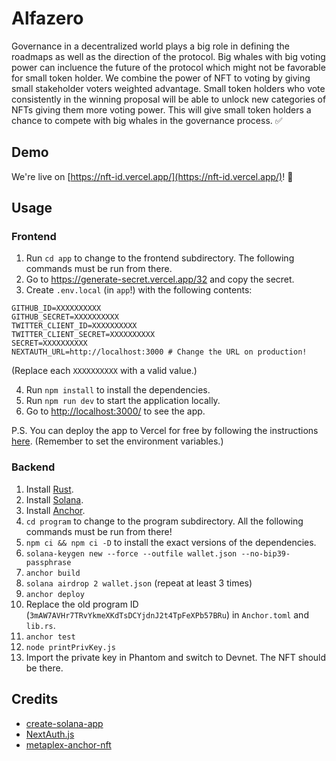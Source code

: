 # Alfazero
Governance in a decentralized world plays a big role in defining the roadmaps as well as the direction of the protocol. Big whales with big voting power can incluence the future of the protocol which might not be favorable for small token holder. We combine the power of NFT to voting by giving small stakeholder voters weighted advantage. Small token holders who vote consistently in the winning proposal will be able to unlock new categories of NFTs giving them more voting power. This will give small token holders a chance to compete with big whales in the governance process. ✅

## Demo

We're live on [https://nft-id.vercel.app/](https://nft-id.vercel.app/)! 🎉

## Usage

### Frontend

1. Run `cd app` to change to the frontend subdirectory. The following commands must be run from there.
2. Go to https://generate-secret.vercel.app/32 and copy the secret.
3. Create `.env.local` (in `app`!) with the following contents:

```
GITHUB_ID=XXXXXXXXXX
GITHUB_SECRET=XXXXXXXXXX
TWITTER_CLIENT_ID=XXXXXXXXXX
TWITTER_CLIENT_SECRET=XXXXXXXXXX
SECRET=XXXXXXXXXX
NEXTAUTH_URL=http://localhost:3000 # Change the URL on production!
```

(Replace each `XXXXXXXXXX` with a valid value.)

4. Run `npm install` to install the dependencies.
5. Run `npm run dev` to start the application locally.
6. Go to [http://localhost:3000/](http://localhost:3000/) to see the app.

P.S. You can deploy the app to Vercel for free by following the instructions [here](https://vercel.com/new?utm_medium=default-template&filter=next.js&utm_source=create-next-app&utm_campaign=create-next-app-readme). (Remember to set the environment variables.)

### Backend

1. Install [Rust](https://www.rust-lang.org/tools/install).
2. Install [Solana](https://docs.solana.com/cli/install-solana-cli-tools#macos--linux).
3. Install [Anchor](https://www.anchor-lang.com/docs/installation#anchor).
4. `cd program` to change to the program subdirectory. All the following commands must be run from there!
5. `npm ci && npm ci -D` to install the exact versions of the dependencies.
6. `solana-keygen new --force --outfile wallet.json --no-bip39-passphrase`
7. `anchor build`
8. `solana airdrop 2 wallet.json` (repeat at least 3 times)
9. `anchor deploy`
10. Replace the old program ID (`3mAW7AVHr7TRvYkmeXKdTsDCYjdnJ2t4TpFeXPb57BRu`) in `Anchor.toml` and `lib.rs`.
11. `anchor test`
12. `node printPrivKey.js`
13. Import the private key in Phantom and switch to Devnet. The NFT should be there.

## Credits

- [create-solana-app](https://github.com/solana-developers/create-solana-app)
- [NextAuth.js](https://github.com/nextauthjs/next-auth)
- [metaplex-anchor-nft](https://github.com/anoushk1234/metaplex-anchor-nft)
